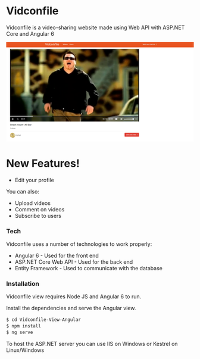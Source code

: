 # Vidconfile

Vidconfile is a video-sharing website made using Web API with ASP.NET Core and Angular 6

![VideoImage](/Images/VideoPage.png?raw=true "Optional Title")

# New Features!
  - Edit your profile

You can also:
  - Upload videos
  - Comment on videos
  - Subscribe to users

### Tech
Vidconfile uses a number of technologies to work properly:

* Angular 6 - Used for the front end
* ASP.NET Core Web API - Used for the back end
* Entity Framework - Used to communicate with the database

### Installation

Vidconfile view requires Node JS and Angular 6 to run.

Install the dependencies and serve the Angular view.

```sh
$ cd Vidconfile-View-Angular
$ npm install
$ ng serve
```

To host the ASP.NET server you can use IIS on Windows or Kestrel  on Linux/Windows
